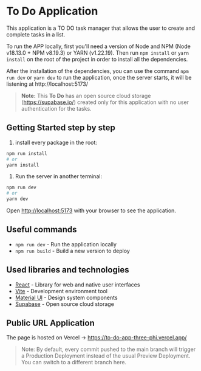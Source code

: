 # To Do Application

This application is a TO DO task manager that allows the user to create and complete tasks in a list.

To run the APP locally, first you'll need a version of Node and NPM (Node v18.13.0 + NPM v8.19.3) or YARN (v1.22.19). Then run `npm install` or `yarn install` on the root of the project in order to install all the dependencies.

After the installation of the dependencies, you can use the command `npm run dev` or `yarn dev` to run the application, once the server starts, it will be listening at http://localhost:5173/

> **Note:** This **To Do** has an open source cloud storage (https://supabase.io/) created only for this application with no user authentication for the tasks.

## Getting Started step by step

1. install every package in the root:

```bash
npm run install
# or
yarn install
```

1. Run the server in another terminal:

```bash
npm run dev
# or
yarn dev
```

Open [http://localhost:5173](http://localhost:5173) with your browser to see the application.

## Useful commands

- `npm run dev` - Run the application locally
- `npm run build` - Build a new version to deploy

## Used libraries and technologies

- [React](https://react.dev/) - Library for web and native user interfaces
- [Vite](https://vitejs.dev/guide/) - Development environment tool
- [Material UI](https://mui.com/core/) - Design system components
- [Supabase](https://supabase.com/) - Open source cloud storage

## Public URL Application

The page is hosted on Vercel -> https://to-do-app-three-phi.vercel.app/

> Note: By default, every commit pushed to the main branch will trigger a Production Deployment instead of the usual Preview Deployment. You can switch to a different branch here.